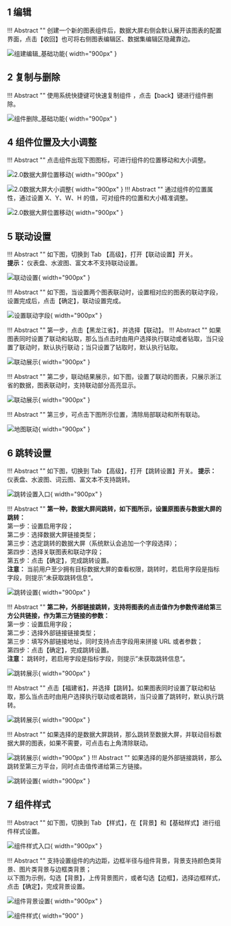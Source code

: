 ## 1 编辑

!!! Abstract ""
	创建一个新的图表组件后，数据大屏右侧会默认展开该图表的配置界面，点击【收回】也可将右侧图表编辑区、数据集编辑区隐藏靠边。

![组建编辑_基础功能](../img/panel_generation/2.0数据大屏图表编辑.png){ width="900px" }

## 2 复制与删除

!!! Abstract ""
	使用系统快捷键可快速复制组件 ，点击【back】键进行组件删除。

![组件删除_基础功能](../img/panel_generation/2.0组件复制.png){ width="900px" }


## 4 组件位置及大小调整

!!! Abstract ""
	点击组件出现下图图标，可进行组件的位置移动和大小调整。

![2.0数据大屏位置移动](../img/panel_generation/2.0数据大屏位置移动.png){ width="900px" }

![2.0数据大屏大小调整](../img/panel_generation/2.0数据大屏大小调整.png){ width="900px" }
!!! Abstract ""
	通过组件的位置属性，通过设置 X、Y、W、H 的值，可对组件的位置和大小精准调整。

![2.0数据大屏位置移动](../img/panel_generation/2.0数据大屏位置属性设置.png){ width="900px" }

## 5 联动设置

!!! Abstract ""
	如下图，切换到 Tab 【高级】，打开【联动设置】开关。  
	**提示：** 仪表盘、水波图、富文本不支持联动设置。

![联动设置](../img/panel_generation/2.0数据大屏联动设置.png){ width="900px" }

!!! Abstract ""
	如下图，当设置两个图表联动时，设置相对应的图表的联动字段，设置完成后，点击【确定】，联动设置完成。

![设置联动字段](../img/panel_generation/2.0数据大屏设置联动.png){ width="900px" }

!!! Abstract ""
	第一步，点击【黑龙江省】，并选择【联动】。
!!! Abstract ""
	如果图表同时设置了联动和钻取，那么当点击时由用户选择执行联动或者钻取，当只设置了联动时，默认执行联动；当只设置了钻取时，默认执行钻取。

![联动展示](../img/panel_generation/2.0数据大屏点击联动.png){ width="900px" }

!!! Abstract ""
	第二步，联动结果展示，如下图，设置了联动的图表，只展示浙江省的数据，图表联动时，支持联动部分高亮显示。

![联动展示](../img/panel_generation/2.0联动效果.png){ width="900px" }

!!! Abstract ""
	第三步，可点击下图所示位置，清除局部联动和所有联动。

![地图联动](../img/panel_generation/2.0数据大屏清除联动.png){ width="900px" }

## 6 跳转设置

!!! Abstract ""
	如下图，切换到 Tab 【高级】，打开【跳转设置】开关。
	**提示：** 仪表盘、水波图、词云图、富文本不支持跳转。

![跳转设置入口](../img/panel_generation/2.0数据大屏跳转设置.png){ width="900px" }

!!! Abstract ""
	**第一种，数据大屏间跳转，如下图所示，设置原图表与数据大屏的跳转：**  
	第一步：设置启用字段；  
	第二步：选择数据大屏链接类型；  
	第三步：选定跳转的数据大屏（系统默认会追加一个字段选择）；  
	第四步：选择关联图表和联动字段；  
	第五步：点击【确定】，完成跳转设置。  
	**注意：** 当前用户至少拥有目标数据大屏的查看权限，跳转时，若启用字段是指标字段，则提示”未获取跳转信息“。

![跳转设置](../img/panel_generation/2.0数据大屏跳转设置跳转大屏.png){ width="900px" }

!!! Abstract ""
	**第二种，外部链接跳转，支持将图表的点击值作为参数传递给第三方公共链接，作为第三方链接的参数：**  
	第一步：设置启用字段；  
	第二步：选择外部链接链接类型；  
	第三步：填写外部链接地址，同时支持点击字段用来拼接 URL 或者参数；  
	第四步：点击【确定】，完成跳转设置。  
	**注意：** 跳转时，若启用字段是指标字段，则提示”未获取跳转信息“。 

![跳转展示](../img/panel_generation/2.0数据大屏设置外部链接跳转.png){ width="900px" }

!!! Abstract ""
	点击【福建省】，并选择【跳转】。如果图表同时设置了联动和钻取，那么当点击时由用户选择执行联动或者跳转，当只设置了跳转时，默认执行跳转。

![跳转展示](../img/panel_generation/2.0数据大屏点击进行跳转.png){ width="900px" }

!!! Abstract ""
	如果选择的是数据大屏跳转，那么跳转至数据大屏，并联动目标数据大屏的图表，如果不需要，可点击右上角清除联动。

![跳转展示](../img/panel_generation/2.0数据大屏跳转加联动.png){ width="900px" }
!!! Abstract ""
	如果选择的是外部链接跳转，那么跳转至第三方平台，同时点击值传递给第三方链接。


![跳转设置](../img/panel_generation/2.0数据大屏跳转到外部链接.png){ width="900px" }

## 7 组件样式

!!! Abstract ""
	如下图，切换到 Tab 【样式】，在【背景】和【基础样式】进行组件样式设置。

![组件样式入口](../img/panel_generation/2.0数据大屏组件样式入口.png){ width="900px" }

!!! Abstract ""
	支持设置组件的内边距，边框半径与组件背景，背景支持颜色类背景、图片类背景与边框类背景；  
	以下图为示例，勾选【背景】，上传背景图片，或者勾选【边框】，选择边框样式，点击【确定】，完成背景设置。

![组件背景设置](../img/panel_generation/2.0数据大屏组件背景图片设置.png){ width="900px" }

![组件样式](../img/panel_generation/2.0数据大屏组件背景边框选择.png){ width="900" }





